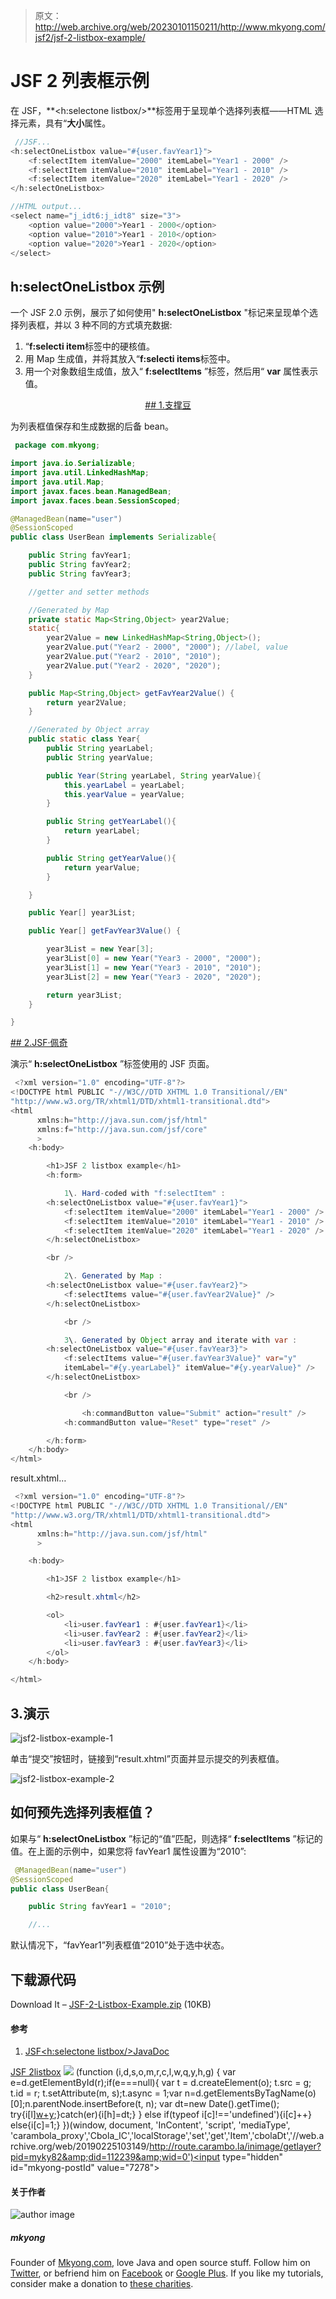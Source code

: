 > 原文：<http://web.archive.org/web/20230101150211/http://www.mkyong.com/jsf2/jsf-2-listbox-example/>

# JSF 2 列表框示例

在 JSF，**<h:selectone listbox/>**标签用于呈现单个选择列表框——HTML 选择元素，具有“**大小**属性。

```java
 //JSF...
<h:selectOneListbox value="#{user.favYear1}">
   	<f:selectItem itemValue="2000" itemLabel="Year1 - 2000" />
   	<f:selectItem itemValue="2010" itemLabel="Year1 - 2010" />
   	<f:selectItem itemValue="2020" itemLabel="Year1 - 2020" />
</h:selectOneListbox>

//HTML output...
<select name="j_idt6:j_idt8" size="3">	
	<option value="2000">Year1 - 2000</option> 
	<option value="2010">Year1 - 2010</option> 
	<option value="2020">Year1 - 2020</option> 
</select> 
```

## h:selectOneListbox 示例

一个 JSF 2.0 示例，展示了如何使用" **h:selectOneListbox** "标记来呈现单个选择列表框，并以 3 种不同的方式填充数据:

1.  “**f:selecti item**标签中的硬核值。
2.  用 Map 生成值，并将其放入“**f:selecti items**标签中。
3.  用一个对象数组生成值，放入“ **f:selectItems** ”标签，然后用“ **var** 属性表示值。

 <ins class="adsbygoogle" style="display:block; text-align:center;" data-ad-format="fluid" data-ad-layout="in-article" data-ad-client="ca-pub-2836379775501347" data-ad-slot="6894224149">## 1.支撑豆

为列表框值保存和生成数据的后备 bean。

```java
 package com.mkyong;

import java.io.Serializable;
import java.util.LinkedHashMap;
import java.util.Map;
import javax.faces.bean.ManagedBean;
import javax.faces.bean.SessionScoped;

@ManagedBean(name="user")
@SessionScoped
public class UserBean implements Serializable{

	public String favYear1;
	public String favYear2;
	public String favYear3;

	//getter and setter methods

	//Generated by Map
	private static Map<String,Object> year2Value;
	static{
		year2Value = new LinkedHashMap<String,Object>();
		year2Value.put("Year2 - 2000", "2000"); //label, value
		year2Value.put("Year2 - 2010", "2010");
		year2Value.put("Year2 - 2020", "2020");
	}

	public Map<String,Object> getFavYear2Value() {
		return year2Value;
	}

	//Generated by Object array
	public static class Year{
		public String yearLabel;
		public String yearValue;

		public Year(String yearLabel, String yearValue){
			this.yearLabel = yearLabel;
			this.yearValue = yearValue;
		}

		public String getYearLabel(){
			return yearLabel;
		}

		public String getYearValue(){
			return yearValue;
		}

	}

	public Year[] year3List;

	public Year[] getFavYear3Value() {

		year3List = new Year[3];
		year3List[0] = new Year("Year3 - 2000", "2000");
		year3List[1] = new Year("Year3 - 2010", "2010");
		year3List[2] = new Year("Year3 - 2020", "2020");

		return year3List;
	}

} 
```

 <ins class="adsbygoogle" style="display:block" data-ad-client="ca-pub-2836379775501347" data-ad-slot="8821506761" data-ad-format="auto" data-ad-region="mkyongregion">## 2.JSF·佩奇

演示“ **h:selectOneListbox** ”标签使用的 JSF 页面。

```java
 <?xml version="1.0" encoding="UTF-8"?>
<!DOCTYPE html PUBLIC "-//W3C//DTD XHTML 1.0 Transitional//EN" 
"http://www.w3.org/TR/xhtml1/DTD/xhtml1-transitional.dtd">
<html    
      xmlns:h="http://java.sun.com/jsf/html"
      xmlns:f="http://java.sun.com/jsf/core"
      >
    <h:body>

    	<h1>JSF 2 listbox example</h1>
    	<h:form>

	        1\. Hard-coded with "f:selectItem" : 
   		<h:selectOneListbox value="#{user.favYear1}">
   			<f:selectItem itemValue="2000" itemLabel="Year1 - 2000" />
   			<f:selectItem itemValue="2010" itemLabel="Year1 - 2010" />
   			<f:selectItem itemValue="2020" itemLabel="Year1 - 2020" />
   		</h:selectOneListbox>

   		<br />

	        2\. Generated by Map :
   		<h:selectOneListbox value="#{user.favYear2}">
   			<f:selectItems value="#{user.favYear2Value}" />
   		</h:selectOneListbox>

	        <br />

	        3\. Generated by Object array and iterate with var :
   		<h:selectOneListbox value="#{user.favYear3}">
   			<f:selectItems value="#{user.favYear3Value}" var="y"
   			itemLabel="#{y.yearLabel}" itemValue="#{y.yearValue}" />
   		</h:selectOneListbox>

	        <br />

    	        <h:commandButton value="Submit" action="result" />
	        <h:commandButton value="Reset" type="reset" />

    	</h:form>
    </h:body>
</html> 
```

result.xhtml…

```java
 <?xml version="1.0" encoding="UTF-8"?>
<!DOCTYPE html PUBLIC "-//W3C//DTD XHTML 1.0 Transitional//EN" 
"http://www.w3.org/TR/xhtml1/DTD/xhtml1-transitional.dtd">
<html    
      xmlns:h="http://java.sun.com/jsf/html"
      >

    <h:body>

    	<h1>JSF 2 listbox example</h1>

    	<h2>result.xhtml</h2>

    	<ol>
    		<li>user.favYear1 : #{user.favYear1}</li>
    		<li>user.favYear2 : #{user.favYear2}</li>
    		<li>user.favYear3 : #{user.favYear3}</li>
    	</ol>
    </h:body>

</html> 
```

## 3.演示

![jsf2-listbox-example-1](img/73f2dcdd9673075eecef3490e895168e.png "jsf2-listbox-example-1")

单击“提交”按钮时，链接到“result.xhtml”页面并显示提交的列表框值。

![jsf2-listbox-example-2](img/04cb1b634bd8600207a30cad225b51bd.png "jsf2-listbox-example-2")

## 如何预先选择列表框值？

如果与“ **h:selectOneListbox** ”标记的“值”匹配，则选择“ **f:selectItems** ”标记的值。在上面的示例中，如果您将 favYear1 属性设置为“2010”:

```java
 @ManagedBean(name="user")
@SessionScoped
public class UserBean{

	public String favYear1 = "2010";

	//... 
```

默认情况下，“favYear1”列表框值“2010”处于选中状态。

## 下载源代码

Download It – [JSF-2-Listbox-Example.zip](http://web.archive.org/web/20190225103149/http://www.mkyong.com/wp-content/uploads/2010/10/JSF-2-Listbox-Example.zip) (10KB)

#### 参考

1.  [JSF<h:selectone listbox/>JavaDoc](http://web.archive.org/web/20190225103149/https://javaserverfaces.dev.java.net/nonav/docs/2.0/pdldocs/facelets/h/selectOneListbox.html)

[JSF 2](http://web.archive.org/web/20190225103149/http://www.mkyong.com/tag/jsf2/)[listbox](http://web.archive.org/web/20190225103149/http://www.mkyong.com/tag/listbox/)</ins></ins> ![](img/5c2761ba8194612beb8067c00eb4b88f.png) (function (i,d,s,o,m,r,c,l,w,q,y,h,g) { var e=d.getElementById(r);if(e===null){ var t = d.createElement(o); t.src = g; t.id = r; t.setAttribute(m, s);t.async = 1;var n=d.getElementsByTagName(o)[0];n.parentNode.insertBefore(t, n); var dt=new Date().getTime(); try{i[l][w+y](h,i[l][q+y](h)+'&amp;'+dt);}catch(er){i[h]=dt;} } else if(typeof i[c]!=='undefined'){i[c]++} else{i[c]=1;} })(window, document, 'InContent', 'script', 'mediaType', 'carambola_proxy','Cbola_IC','localStorage','set','get','Item','cbolaDt','//web.archive.org/web/20190225103149/http://route.carambo.la/inimage/getlayer?pid=myky82&amp;did=112239&amp;wid=0')<input type="hidden" id="mkyong-postId" value="7278">

#### 关于作者

![author image](img/63c20fc298e944c7db1900ddd9807bc8.png)

##### mkyong

Founder of [Mkyong.com](http://web.archive.org/web/20190225103149/http://mkyong.com/), love Java and open source stuff. Follow him on [Twitter](http://web.archive.org/web/20190225103149/https://twitter.com/mkyong), or befriend him on [Facebook](http://web.archive.org/web/20190225103149/http://www.facebook.com/java.tutorial) or [Google Plus](http://web.archive.org/web/20190225103149/https://plus.google.com/110948163568945735692?rel=author). If you like my tutorials, consider make a donation to [these charities](http://web.archive.org/web/20190225103149/http://www.mkyong.com/blog/donate-to-charity/).